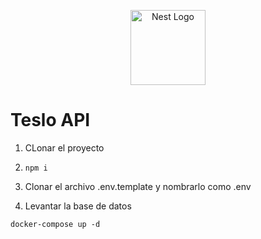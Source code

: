 <p align="center">
  <a href="http://nestjs.com/" target="blank"><img src="https://nestjs.com/img/logo-small.svg" width="120" alt="Nest Logo" /></a>
</p>

# Teslo API

1. CLonar el proyecto

2. `npm i`

3. Clonar el archivo .env.template y nombrarlo como .env

4. Levantar la base de datos

```
docker-compose up -d
```
